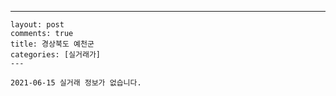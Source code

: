 ---
    layout: post
    comments: true
    title: 경상북도 예천군
    categories: [실거래가]
    ---

    2021-06-15 실거래 정보가 없습니다.

    
